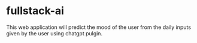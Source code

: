 # fullstack-ai
This web application will predict the mood of the user from the daily inputs given by the user using chatgpt pulgin.

